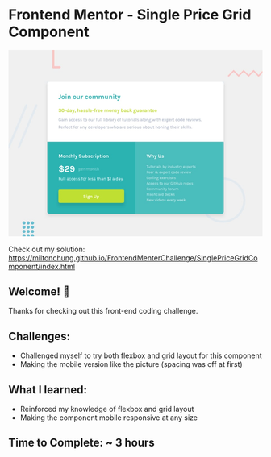 # Frontend Mentor - Single Price Grid Component

![Design preview for the Single Price Grid Component coding challenge](./design/desktop-preview.jpg)

Check out my solution: https://miltonchung.github.io/FrontendMenterChallenge/SinglePriceGridComponent/index.html

## Welcome! 👋

Thanks for checking out this front-end coding challenge.

## Challenges:

-  Challenged myself to try both flexbox and grid layout for this component
-  Making the mobile version like the picture (spacing was off at first)

## What I learned:

-  Reinforced my knowledge of flexbox and grid layout
-  Making the component mobile responsive at any size

## Time to Complete: ~ 3 hours
